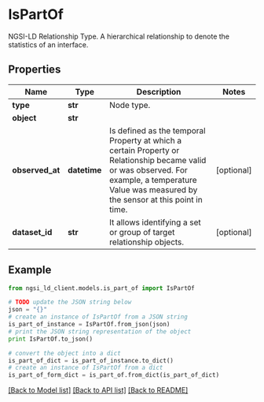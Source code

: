 # IsPartOf

NGSI-LD Relationship Type. A hierarchical relationship to denote the statistics of an interface. 

## Properties
Name | Type | Description | Notes
------------ | ------------- | ------------- | -------------
**type** | **str** | Node type.  | 
**object** | **str** |  | 
**observed_at** | **datetime** | Is defined as the temporal Property at which a certain Property or Relationship became valid or was observed. For example, a temperature Value was measured by the sensor at this point in time.  | [optional] 
**dataset_id** | **str** | It allows identifying a set or group of target relationship objects.  | [optional] 

## Example

```python
from ngsi_ld_client.models.is_part_of import IsPartOf

# TODO update the JSON string below
json = "{}"
# create an instance of IsPartOf from a JSON string
is_part_of_instance = IsPartOf.from_json(json)
# print the JSON string representation of the object
print IsPartOf.to_json()

# convert the object into a dict
is_part_of_dict = is_part_of_instance.to_dict()
# create an instance of IsPartOf from a dict
is_part_of_form_dict = is_part_of.from_dict(is_part_of_dict)
```
[[Back to Model list]](../README.md#documentation-for-models) [[Back to API list]](../README.md#documentation-for-api-endpoints) [[Back to README]](../README.md)



